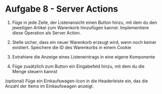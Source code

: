 # Aufgabe 8 - Server Actions

1. Füge in jede Zeile, der Listenansicht einen Button hinzu, mit dem du den jeweiligen Artikel zum Warenkorb hinzufügen kannst. Implementiere diese Operation als Server Action.
2. Stelle sicher, dass ein neuer Warenkorb erzeugt wird, wenn noch keiner existiert. Speichere die ID des Warenkorbs in einem Cookie

1. Extrahiere die Anzeige eines Listeneintrags in eine eigene Komponente
2. Füge zusätzlich zum Button ein Eingabefeld hinzu, mit dem du die Menge steuern kannst

(optional)
Füge ein Einkaufswagen-Icon in die Headerleiste ein, das die Anzahl der Items im Einkaufswagen anzeigt.

